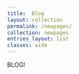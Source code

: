```yaml
---
title:  Blog
layout: collection
permalink: /newpages/
collection: newpages
entries_layout: list
classes: wide
---
```


BLOG!
